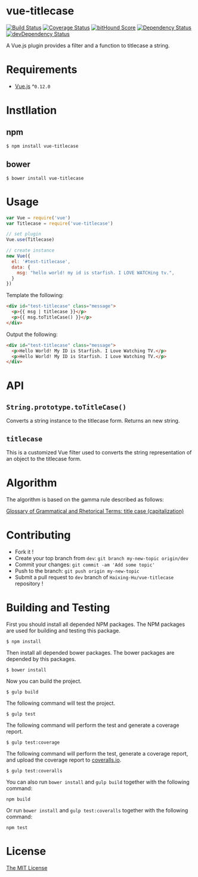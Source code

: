# vue-titlecase

[![Build Status](https://circleci.com/gh/Haixing-Hu/vue-titlecase/tree/master.svg?style=shield)](https://circleci.com/gh/Haixing-Hu/vue-titlecase/tree/master)
[![Coverage Status](https://coveralls.io/repos/Haixing-Hu/vue-titlecase/badge.svg?branch=master&service=github)](https://coveralls.io/github/Haixing-Hu/vue-titlecase?branch=master)
[![bitHound Score](https://www.bithound.io/github/Haixing-Hu/vue-titlecase/badges/score.svg)](https://www.bithound.io/github/Haixing-Hu/vue-titlecase)
[![Dependency Status](https://david-dm.org/Haixing-Hu/vue-titlecase.svg)](https://david-dm.org/Haixing-Hu/vue-titlecase)
[![devDependency Status](https://david-dm.org/Haixing-Hu/vue-titlecase/dev-status.svg)](https://david-dm.org/Haixing-Hu/vue-titlecase#info=devDependencies)

A Vue.js plugin provides a filter and a function to titlecase a string.

# Requirements
- [Vue.js](https://github.com/yyx990803/vue) ^`0.12.0`

# Instllation

## npm

```shell
$ npm install vue-titlecase
```

## bower

```shell
$ bower install vue-titlecase
```

# Usage

```javascript
var Vue = require('vue')
var Titlecase = require('vue-titlecase')

// set plugin
Vue.use(Titlecase)

// create instance
new Vue({
  el: '#test-titlecase',
  data: {
    msg: "hello world! my id is starfish. I LOVE WATCHing tv.",
  }
})
```

Template the following:

```html
<div id="test-titlecase" class="message">
  <p>{{ msg | titlecase }}</p>
  <p>{{ msg.toTitleCase() }}</p>
</div>
```

Output the following:

```html
<div id="test-titlecase" class="message">
  <p>Hello World! My ID is Starfish. I Love Watching TV.</p>
  <p>Hello World! My ID is Starfish. I Love Watching TV.</p>
</div>
```

# API

## `String.prototype.toTitleCase()`

Converts a string instance to the titlecase form. Returns an new string.

## `titlecase`

This is a customized Vue filter used to converts the string representation of
an object to the titlecase form.

# Algorithm

The algorithm is based on the gamma rule described as follows:

[Glossary of Grammatical and Rhetorical Terms: title case (capitalization)](http://grammar.about.com/od/tz/g/Title-Case.htm)

# Contributing
- Fork it !
- Create your top branch from `dev`: `git branch my-new-topic origin/dev`
- Commit your changes: `git commit -am 'Add some topic'`
- Push to the branch: `git push origin my-new-topic`
- Submit a pull request to `dev` branch of `Haixing-Hu/vue-titlecase` repository !

# Building and Testing

First you should install all depended NPM packages. The NPM packages are used
for building and testing this package.

```shell
$ npm install
```

Then install all depended bower packages. The bower packages are depended by
this packages.

```shell
$ bower install
```

Now you can build the project.
```shell
$ gulp build
```

The following command will test the project.
```shell
$ gulp test
```

The following command will perform the test and generate a coverage report.
```shell
$ gulp test:coverage
```

The following command will perform the test, generate a coverage report, and
upload the coverage report to [coveralls.io](https://coveralls.io/).
```shell
$ gulp test:coveralls
```

You can also run `bower install` and `gulp build` together with the following
command:
```shell
npm build
```

Or run `bower install` and `gulp test:coveralls` together with the following
command:
```shell
npm test
```

# License

[The MIT License](http://opensource.org/licenses/MIT)
